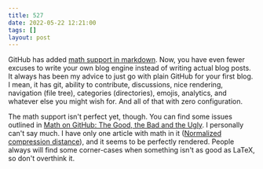 ```yaml
---
title: 527
date: 2022-05-22 12:21:00
tags: []
layout: post
---
```


GitHub has added [math support in markdown](https://github.blog/2022-05-19-math-support-in-markdown/). Now, you have even fewer excuses to write your own blog engine instead of writing actual blog posts. It always has been my advice to just go with plain GitHub for your first blog. I mean, it has git, ability to contribute, discussions, nice rendering, navigation (file tree), categories (directories), emojis, analytics, and whatever else you might wish for. And all of that with zero configuration.

The math support isn't perfect yet, though. You can find some issues outlined in [Math on GitHub: The Good, the Bad and the Ugly](https://nschloe.github.io/2022/05/20/math-on-github.html). I personally can't say much. I have only one article with math in it ([Normalized compression distance](https://github.com/orsinium/notes/blob/master/notes-other/ncd.md)), and it seems to be perfectly rendered. People always will find some corner-cases when something isn't as good as LaTeX, so don't overthink it.
